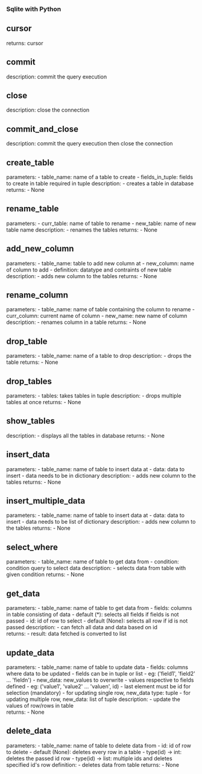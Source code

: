 ### Sqlite with Python

## cursor
returns:
    cursor

## commit
description:
    commit the query execution

## close
description: 
    close the connection

## commit_and_close
description:
    commit the query execution then close the connection

## create_table
parameters:
    - table_name: name of a table to create
    - fields_in_tuple: fields to create in table required in tuple
description:
    - creates a table in database
returns:
    - None

## rename_table
parameters: 
    - curr_table: name of table to rename
    - new_table: name of new table name
description:
    - renames the tables
returns:
    - None

## add_new_column
parameters: 
    - table_name: table to add new column at
    - new_column: name of column to add
    - definition: datatype and contraints of new table
description:
    - adds new column to the tables
returns:
    - None

## rename_column
parameters: 
    - table_name: name of table containing the column to rename
    - curr_column: current name of column
    - new_name: new name of column
description:
    - renames column in a table
returns:
    - None

## drop_table
parameters:
    - table_name: name of a table to drop
description:
    - drops the table
returns:
    - None

## drop_tables
parameters:
    - tables: takes tables in tuple
description:
    - drops multiple tables at once
returns:
    - None

## show_tables
description: 
    - displays all the tables in database
returns:
    - None

## insert_data
parameters: 
    - table_name: name of table to insert data at
    - data: data to insert
        - data needs to be in dictionary 
description:
    - adds new column to the tables
returns:
    - None

## insert_multiple_data
parameters: 
    - table_name: name of table to insert data at
    - data: data to insert
        - data needs to be list of dictionary 
description:
    - adds new column to the tables
returns:
    - None

## select_where
parameters: 
    - table_name: name of table to get data from
    - condition: condition query to select data
description:
    - selects data from table with given condition
returns:
    - None

## get_data
parameters:
    - table_name: name of table to get data from
    - fields: columns in table consisting of data
        - default (*): selects all fields if fields is not passed
    - id: id of row to select 
        - default (None): selects all row if id is not passed
description:
    - can fetch all data and data based on id            
returns:
    - result: data fetched is converted to list
        

## update_data
parameters:
    - table_name: name of table to update data
    - fields: columns where data to be updated
        - fields can be in tuple or list
        - eg: ('field1', 'field2' ... 'fieldn')
    - new_data:  new_values to overwrite
        - values respective to fields defined
        - eg: ('value1', 'value2' ... 'valuen', id)
        - last element must be id for selection (mandatory)
        - for updating single row, new_data type: tuple
        - for updating multiple row, new_data: list of tuple
description:
    - update the values of row/rows in table            
returns:
    - None

## delete_data
parameters:
    - table_name: name of table to delete data from
    - id: id of row to delete
        - default (None): deletes every row in a table
        - type(id) -> int: deletes the passed id row
        - type(id) -> list: multiple ids and deletes specified id's row
definition:
    - deletes data from table
returns:
    - None